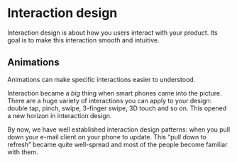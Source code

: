 # Interaction design

Interaction design is about how you users interact with your product. Its goal is to make this interaction smooth and intuitive.

## Animations
Animations can make specific interactions easier to understood.

Interaction became a *big* thing when smart phones came into the picture. There are a huge variety of interactions you can apply to your design: double tap, pinch, swipe, 3-finger swipe, 3D touch and so on. This opened a new horizon in interaction design.

By now, we have well established interaction design patterns: when you pull down your e-mail client on your phone to update. This “pull down to refresh” became quite well-spread and most of the people become familiar with them.